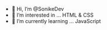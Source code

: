 - 👋 Hi, I’m @SonikeDev
- 👀 I’m interested in ... HTML & CSS
- 🌱 I’m currently learning ... JavaScript

<!---
SonikeDev/SonikeDev is a ✨ special ✨ repository because its `README.md` (this file) appears on your GitHub profile.
You can click the Preview link to take a look at your changes.
--->
